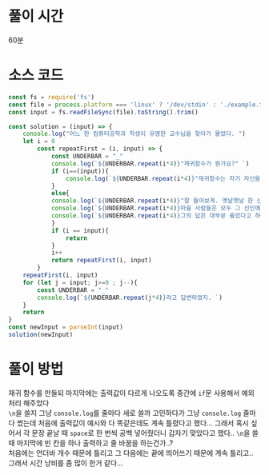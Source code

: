 # 풀이 시간
60분

# 소스 코드
```node.js
const fs = require('fs')
const file = process.platform === 'linux' ? '/dev/stdin' : './example.txt'
const input = fs.readFileSync(file).toString().trim()

const solution = (input) => {
    console.log("어느 한 컴퓨터공학과 학생이 유명한 교수님을 찾아가 물었다. ")
    let i = 0
        const repeatFirst = (i, input) => {
            const UNDERBAR = "_"
            console.log(`${UNDERBAR.repeat(i*4)}"재귀함수가 뭔가요?" `)
            if (i==(input)){
                console.log(`${UNDERBAR.repeat(i*4)}"재귀함수는 자기 자신을 호출하는 함수라네" `)
            }
            else{
            console.log(`${UNDERBAR.repeat(i*4)}"잘 들어보게. 옛날옛날 한 산 꼭대기에 이세상 모든 지식을 통달한 선인이 있었어. `)
            console.log(`${UNDERBAR.repeat(i*4)}마을 사람들은 모두 그 선인에게 수많은 질문을 했고, 모두 지혜롭게 대답해 주었지. `)
            console.log(`${UNDERBAR.repeat(i*4)}그의 답은 대부분 옳았다고 하네. 그런데 어느 날, 그 선인에게 한 선비가 찾아와서 물었어." `)
            }
            if (i == input){
                return
            }
            i++
            return repeatFirst(i, input)
        }
    repeatFirst(i, input)
    for (let j = input; j>=0 ; j--){
        const UNDERBAR = "_"
        console.log(`${UNDERBAR.repeat(j*4)}라고 답변하였지. `)
    }
    return
}
const newInput = parseInt(input)
solution(newInput)

```
# 풀이 방법
재귀 함수를 만들되 마지막에는 출력값이 다르게 나오도록 중간에 `if`문 사용해서 예외처리 해주었다    
`\n`을 쓸지 그냥 `console.log`를 줄마다 새로 쓸까 고민하다가 그냥 `console.log` 줄마다 썼는데 처음에 출력값이 예시와 다 똑같은데도 계속 틀렸다고 했다... 그래서 혹시 싶어서 각 문장 끝날 때 `space`로 한 번씩 공백 넣어줬더니 갑자기 맞았다고 했다.. `\n`을 쓸 때 마지막에 빈 칸을 하나 출력하고 줄 바꿈을 하는건가..?     
처음에는 언더바 개수 때문에 틀리고 그 다음에는 끝에 띄어쓰기 때문에 계속 틀리고.. 그래서 시간 낭비를 좀 많이 한거 같다...

